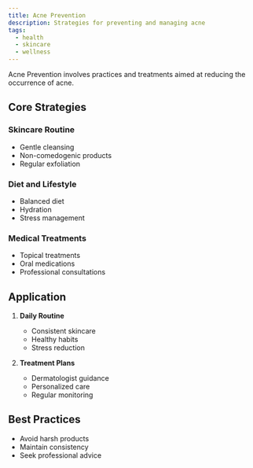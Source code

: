 ```yaml
---
title: Acne Prevention
description: Strategies for preventing and managing acne
tags:
  - health
  - skincare
  - wellness
---
```


Acne Prevention involves practices and treatments aimed at reducing the occurrence of acne.

## Core Strategies

### Skincare Routine
- Gentle cleansing
- Non-comedogenic products
- Regular exfoliation

### Diet and Lifestyle
- Balanced diet
- Hydration
- Stress management

### Medical Treatments
- Topical treatments
- Oral medications
- Professional consultations

## Application

1. **Daily Routine**
   - Consistent skincare
   - Healthy habits
   - Stress reduction

2. **Treatment Plans**
   - Dermatologist guidance
   - Personalized care
   - Regular monitoring

## Best Practices
- Avoid harsh products
- Maintain consistency
- Seek professional advice
